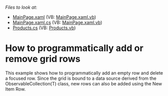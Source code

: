 <!-- default file list -->
*Files to look at*:

* [MainPage.xaml](./CS/AddRemoveDataRows/MainPage.xaml) (VB: [MainPage.xaml.vb](./VB/AddRemoveDataRows/MainPage.xaml.vb))
* [MainPage.xaml.cs](./CS/AddRemoveDataRows/MainPage.xaml.cs) (VB: [MainPage.xaml.vb](./VB/AddRemoveDataRows/MainPage.xaml.vb))
* [Products.cs](./CS/AddRemoveDataRows/Products.cs) (VB: [Products.vb](./VB/AddRemoveDataRows/Products.vb))
<!-- default file list end -->
# How to programmatically add or remove grid rows


<p>This example shows how to programmatically add an empty row and delete a focused row. Since the grid is bound to a data source derived from the ObservableCollection(T) class, new rows can also be added using the New Item Row.</p>

<br/>


